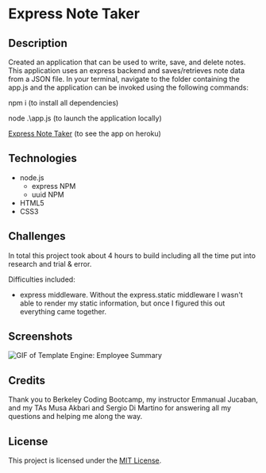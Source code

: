 # Express Note Taker

## Description
Created an application that can be used to write, save, and delete notes. This application uses an express backend and saves/retrieves note data from a JSON file. In your terminal, navigate to the folder containing the app.js and the application can be invoked using the following commands:

npm i (to install all dependencies)

node .\app.js (to launch the application locally)

[Express Note Taker](https://dashboard.heroku.com/apps) (to see the app on heroku)

## Technologies

* node.js
    * express NPM
    * uuid NPM
* HTML5
* CSS3

## Challenges

In total this project took about 4 hours to build including all the time put into research and trial & error.

Difficulties included:

* express middleware. Without the express.static middleware I wasn't able to render my static information, but once I figured this out everything came together.

## Screenshots

![GIF of Template Engine: Employee Summary](https://github.com/emmbra/homeworkWeek10/blob/master/assets/img/EmployeeSummaryDemo.gif)

## Credits

Thank you to Berkeley Coding Bootcamp, my instructor Emmanual Jucaban, and my TAs Musa Akbari and Sergio Di Martino for answering all my questions and helping me along the way.

## License

This project is licensed under the [MIT License](https://choosealicense.com/licenses/mit).